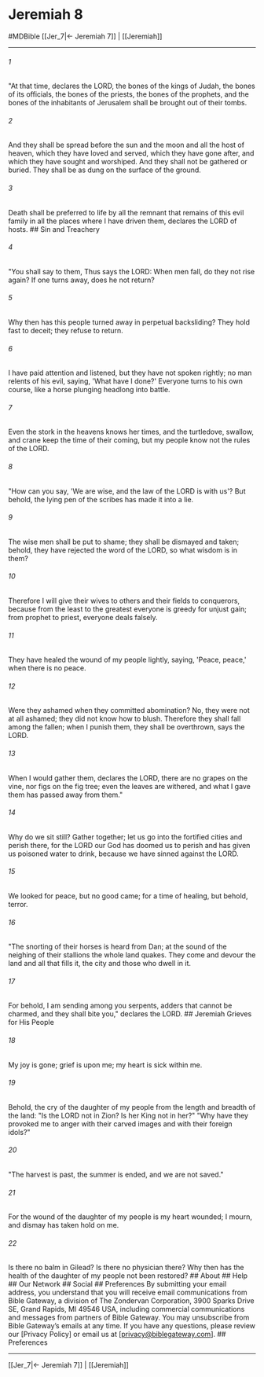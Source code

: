 # Jeremiah 8
#MDBible
[[Jer_7|← Jeremiah 7]] | [[Jeremiah]]

***






###### 1 


"At that time, declares the LORD, the bones of the kings of Judah, the bones of its officials, the bones of the priests, the bones of the prophets, and the bones of the inhabitants of Jerusalem shall be brought out of their tombs. 





###### 2 


And they shall be spread before the sun and the moon and all the host of heaven, which they have loved and served, which they have gone after, and which they have sought and worshiped. And they shall not be gathered or buried. They shall be as dung on the surface of the ground. 





###### 3 


Death shall be preferred to life by all the remnant that remains of this evil family in all the places where I have driven them, declares the LORD of hosts. ## Sin and Treachery 





###### 4 


"You shall say to them, Thus says the LORD: When men fall, do they not rise again? If one turns away, does he not return? 





###### 5 


Why then has this people turned away in perpetual backsliding? They hold fast to deceit; they refuse to return. 





###### 6 


I have paid attention and listened, but they have not spoken rightly; no man relents of his evil, saying, 'What have I done?' Everyone turns to his own course, like a horse plunging headlong into battle. 





###### 7 


Even the stork in the heavens knows her times, and the turtledove, swallow, and crane keep the time of their coming, but my people know not the rules of the LORD. 





###### 8 


"How can you say, 'We are wise, and the law of the LORD is with us'? But behold, the lying pen of the scribes has made it into a lie. 





###### 9 


The wise men shall be put to shame; they shall be dismayed and taken; behold, they have rejected the word of the LORD, so what wisdom is in them? 





###### 10 


Therefore I will give their wives to others and their fields to conquerors, because from the least to the greatest everyone is greedy for unjust gain; from prophet to priest, everyone deals falsely. 





###### 11 


They have healed the wound of my people lightly, saying, 'Peace, peace,' when there is no peace. 





###### 12 


Were they ashamed when they committed abomination? No, they were not at all ashamed; they did not know how to blush. Therefore they shall fall among the fallen; when I punish them, they shall be overthrown, says the LORD. 





###### 13 


When I would gather them, declares the LORD, there are no grapes on the vine, nor figs on the fig tree; even the leaves are withered, and what I gave them has passed away from them." 





###### 14 


Why do we sit still? Gather together; let us go into the fortified cities and perish there, for the LORD our God has doomed us to perish and has given us poisoned water to drink, because we have sinned against the LORD. 





###### 15 


We looked for peace, but no good came; for a time of healing, but behold, terror. 





###### 16 


"The snorting of their horses is heard from Dan; at the sound of the neighing of their stallions the whole land quakes. They come and devour the land and all that fills it, the city and those who dwell in it. 





###### 17 


For behold, I am sending among you serpents, adders that cannot be charmed, and they shall bite you," declares the LORD. ## Jeremiah Grieves for His People 





###### 18 


My joy is gone; grief is upon me; my heart is sick within me. 





###### 19 


Behold, the cry of the daughter of my people from the length and breadth of the land: "Is the LORD not in Zion? Is her King not in her?" "Why have they provoked me to anger with their carved images and with their foreign idols?" 





###### 20 


"The harvest is past, the summer is ended, and we are not saved." 





###### 21 


For the wound of the daughter of my people is my heart wounded; I mourn, and dismay has taken hold on me. 





###### 22 


Is there no balm in Gilead? Is there no physician there? Why then has the health of the daughter of my people not been restored? ## About ## Help ## Our Network ## Social ## Preferences By submitting your email address, you understand that you will receive email communications from Bible Gateway, a division of The Zondervan Corporation, 3900 Sparks Drive SE, Grand Rapids, MI 49546 USA, including commercial communications and messages from partners of Bible Gateway. You may unsubscribe from Bible Gateway&rsquo;s emails at any time. If you have any questions, please review our [Privacy Policy] or email us at [privacy@biblegateway.com]. ## Preferences

***

[[Jer_7|← Jeremiah 7]] | [[Jeremiah]]
